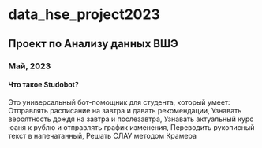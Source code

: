 # data_hse_project2023
## Проект по Анализу данных ВШЭ
### Май, 2023

#### Что такое Studobot?
Это универсальный бот-помощник для студента, который умеет:
Отправлять расписание на завтра и давать рекомендации,
Узнавать вероятность дождя на завтра и послезавтра,
Узнавать актуальный курс юаня к рублю и отправлять график изменения,
Переводить рукописный текст в напечатанный,
Решать СЛАУ методом Крамера
